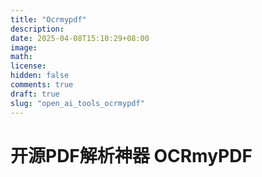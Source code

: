 ```yaml
---
title: "Ocrmypdf"
description: 
date: 2025-04-08T15:10:29+08:00
image: 
math: 
license: 
hidden: false
comments: true
draft: true
slug: "open_ai_tools_ocrmypdf"
---
```


# 开源PDF解析神器 OCRmyPDF



